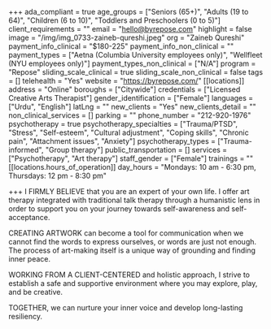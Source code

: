 +++
ada_compliant = true
age_groups = ["Seniors (65+)", "Adults (19 to 64)", "Children (6 to 10)", "Toddlers and Preschoolers (0 to 5)"]
client_requirements = ""
email = "hello@byrepose.com"
highlight = false
image = "/img/img_0733-zaineb-qureshi.jpeg"
org = "Zaineb Qureshi"
payment_info_clinical = "$180-225"
payment_info_non_clinical = ""
payment_types = ["Aetna (Columbia University employees only)", "Wellfleet (NYU employees only)"]
payment_types_non_clinical = ["N/A"]
program = "Repose"
sliding_scale_clinical = true
sliding_scale_non_clinical = false
tags = []
telehealth = "Yes"
website = "https://byrepose.com/"
[[locations]]
address = "Online"
boroughs = ["Citywide"]
credentials = ["Licensed Creative Arts Therapist"]
gender_identification = ["Female"]
languages = ["Urdu", "English"]
latLng = ""
new_clients = "Yes"
new_clients_detail = ""
non_clinical_services = []
parking = ""
phone_number = "212-920-1976"
psychotherapy = true
psychotherapy_specialties = ["Trauma/PTSD", "Stress", "Self-esteem", "Cultural adjustment", "Coping skills", "Chronic pain", "Attachment issues", "Anxiety"]
psychotherapy_types = ["Trauma-informed", "Group therapy"]
public_transportation = []
services = ["Psychotherapy", "Art therapy"]
staff_gender = ["Female"]
trainings = ""
[[locations.hours_of_operation]]
day_hours = "Mondays: 10 am - 6:30 pm, Thursdays: 12 pm - 8:30 pm"

+++
I FIRMLY BELIEVE that you are an expert of your own life. I offer art therapy integrated with traditional talk therapy through a humanistic lens in order to support you on your journey towards self-awareness and self-acceptance. 

CREATING ARTWORK can become a tool for communication when we cannot find the words to express ourselves, or words are just not enough. The process of art-making itself is a unique way of grounding and finding inner peace. 

WORKING FROM A CLIENT-CENTERED and holistic approach, I strive to establish a safe and supportive environment where you may explore, play, and be creative. 

TOGETHER, we can nurture your inner voice and develop long-lasting resiliency.